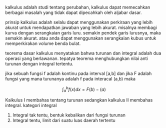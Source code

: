 kalkulus adalah studi tentang perubahan, kalkulus dapat memecahkan berbagai masalah yang tidak dapat dipecahkah oleh aljabar dasar. 

prinsip kalkulus adalah selalu dapat menggunakan perkiraan yang lebih akurat untuk mendapatkan jawaban yang lebih akurat. misalnya membagi kurva dengan serangkaian garis luru. semakin pendek garis lurusnya, maka semakin akurat. atau anda dapat menggunakan serangkaian kubus untuk memperkirakan volume benda bulat. 

teorema dasar kalkulus menyatakan bahwa turunan dan integral adalah dua operasi yang berlawanan. tepatya teorema menghubungkan nilai anti turunan dengan integral tertentu. 

jika sebuah fungsi f adalah kontinu pada interval [a,b] dan jika F adalah fungsi yang mana turunanya adalah f pada interacal (a,b) maka

$$ \int_{a}^{b} f(x)dx = F(b) - (a) $$

Kalkulus I membahas tentang turunan sedangkan kalkulus II membahas integral. kategori integral
1. Integral tak tentu, bentuk kebalikan dari fungsi turunan
2. Integral tentu, limit dari suatu luas daerah tertentu